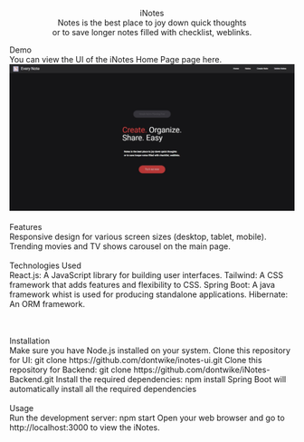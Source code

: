 <div align=center>

iNotes
<br>
Notes is the best place to joy down quick thoughts <br> or to save longer notes filled with checklist, weblinks.
</div>

Demo<br>
You can view the UI of the iNotes Home Page page here.
![Alt text](<Readme/Web capture_12-7-2023_13130_localhost.jpeg>)
<br><br>
Features<br>
Responsive design for various screen sizes (desktop, tablet, mobile).
Trending movies and TV shows carousel on the main page.
<br><br>
Technologies Used<br>
React.js: A JavaScript library for building user interfaces.
Tailwind: A CSS framework that adds features and flexibility to CSS.
Spring Boot: A java framework whist is used for producing standalone applications.
Hibernate: An ORM framework.

<br>
<br>
Installation<br>
Make sure you have Node.js installed on your system.
Clone this repository for UI: git clone https://github.com/dontwike/inotes-ui.git
Clone this repository for Backend: git clone https://github.com/dontwike/iNotes-Backend.git
Install the required dependencies: npm install
Spring Boot will automatically install all the required dependencies
<br><br>
Usage<br>
Run the development server: npm start
Open your web browser and go to http://localhost:3000 to view the iNotes.